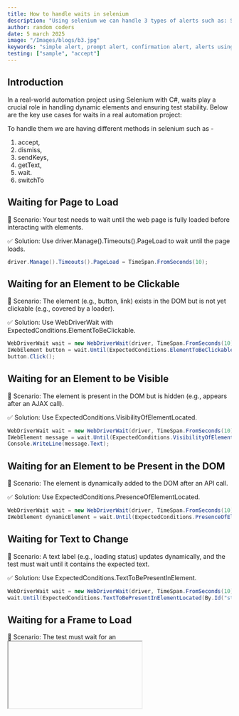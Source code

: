 ```yaml
---
title: How to handle waits in selenium
description: "Using selenium we can handle 3 types of alerts such as: Simple Alert, Prompt Alert, & Confirmation Alert. Learn how to handle alerts using selenium with c#."
author: random coders
date: 5 march 2025
image: "/Images/blogs/b3.jpg"
keywords: "simple alert, prompt alert, confirmation alert, alerts using selenium"
testing: ["sample", "accept"]
---
```


## Introduction

In a real-world automation project using Selenium with C#, waits play a crucial role in handling dynamic elements and ensuring test stability. Below are the key use cases for waits in a real automation project:

To handle them we are having different methods in selenium such as -

1. accept,
2. dismiss,
3. sendKeys,
4. getText,
5. wait.
6. switchTo

## Waiting for Page to Load

📌 Scenario: Your test needs to wait until the web page is fully loaded before interacting with elements.

✅ Solution: Use driver.Manage().Timeouts().PageLoad to wait until the page loads.

```csharp
driver.Manage().Timeouts().PageLoad = TimeSpan.FromSeconds(10);
```

## Waiting for an Element to be Clickable

📌 Scenario: The element (e.g., button, link) exists in the DOM but is not yet clickable (e.g., covered by a loader).

✅ Solution: Use WebDriverWait with ExpectedConditions.ElementToBeClickable.

```csharp
WebDriverWait wait = new WebDriverWait(driver, TimeSpan.FromSeconds(10));
IWebElement button = wait.Until(ExpectedConditions.ElementToBeClickable(By.Id("submitBtn")));
button.Click();
```

## Waiting for an Element to be Visible

📌 Scenario: The element is present in the DOM but is hidden (e.g., appears after an AJAX call).

✅ Solution: Use ExpectedConditions.VisibilityOfElementLocated.

```csharp
WebDriverWait wait = new WebDriverWait(driver, TimeSpan.FromSeconds(10));
IWebElement message = wait.Until(ExpectedConditions.VisibilityOfElementLocated(By.Id("successMessage")));
Console.WriteLine(message.Text);
```

## Waiting for an Element to be Present in the DOM

📌 Scenario: The element is dynamically added to the DOM after an API call.

✅ Solution: Use ExpectedConditions.PresenceOfElementLocated.

```csharp
WebDriverWait wait = new WebDriverWait(driver, TimeSpan.FromSeconds(10));
IWebElement dynamicElement = wait.Until(ExpectedConditions.PresenceOfElementLocated(By.XPath("//div[@class='dynamic']")));
```

## Waiting for Text to Change

📌 Scenario: A text label (e.g., loading status) updates dynamically, and the test must wait until it contains the expected text.

✅ Solution: Use ExpectedConditions.TextToBePresentInElement.

```csharp
WebDriverWait wait = new WebDriverWait(driver, TimeSpan.FromSeconds(10));
wait.Until(ExpectedConditions.TextToBePresentInElementLocated(By.Id("status"), "Completed"));
```

## Waiting for a Frame to Load

📌 Scenario: The test must wait for an <iframe> to be available before switching to it.

✅ Solution: Use ExpectedConditions.FrameToBeAvailableAndSwitchToIt.

```csharp
WebDriverWait wait = new WebDriverWait(driver, TimeSpan.FromSeconds(10));
wait.Until(ExpectedConditions.FrameToBeAvailableAndSwitchToIt("iframeID"));
```

## Waiting for JavaScript Execution to Complete

📌 Scenario: Some elements may not be interactable until JavaScript execution completes.

✅ Solution: Use IJavaScriptExecutor to check for document.readyState.

```csharp
WebDriverWait wait = new WebDriverWait(driver, TimeSpan.FromSeconds(10));
wait.Until(driver => ((IJavaScriptExecutor)driver).ExecuteScript("return document.readyState").Equals("complete"));
```

## Waiting for an Element to Disappear

    📌 Scenario: A loader or spinner should disappear before proceeding.

✅ Solution: Use ExpectedConditions.InvisibilityOfElementLocated.

```csharp
WebDriverWait wait = new WebDriverWait(driver, TimeSpan.FromSeconds(10));
wait.Until(ExpectedConditions.InvisibilityOfElementLocated(By.ClassName("loading-spinner")));
```

## Waiting for AJAX Requests to Complete

📌 Scenario: The application makes an AJAX request, and the test must wait before interacting with elements.

✅ Solution: Wait for jQuery.active == 0.

```csharp
WebDriverWait wait = new WebDriverWait(driver, TimeSpan.FromSeconds(10));
wait.Until(driver => (bool)((IJavaScriptExecutor)driver).ExecuteScript("return jQuery.active == 0"));
```

## Implementing Implicit Wait (Fallback Option)

📌 Scenario: You want to set a default wait time for all element interactions.

✅ Solution: Use Implicit Wait, but prefer Explicit Waits for dynamic elements.

```csharp
driver.Manage().Timeouts().ImplicitWait = TimeSpan.FromSeconds(10);
```

> 📄 **Also Read:** [Top 10 Best Automation Practice Website](https://www.qaplayground.com/blog/top-10-best-automation-practice-website)
